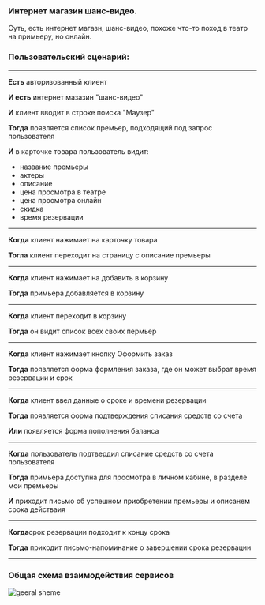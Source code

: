 ### Интернет  магазин шанс-видео.

Суть, есть  интернет магазн, шанс-видео, похоже что-то поход в театр  на  примьеру, но  онлайн.

### Пользовательский  сценарий:
_____

**Есть** авторизованный  клиент

**И есть** интернет мазазин  "шанс-видео"

**И** клиент вводит в строке  поиска "Маузер"

**Тогда** появляется  список премьер, подходящий под   запрос  пользователя

**И** в  карточке  товара пользователь  видит:

- название  премьеры
- актеры
- описание
- цена  просмотра в театре
- цена просмотра онлайн
- скидка
- время  резервации
_____
**Когда** клиент нажимает на  карточку  товара

**Тогла** клиент переходит на страницу  с описание  премьеры
____
**Когда** клиент нажимает на добавить в  корзину

**Тогда** примьера добавляется в  корзину
____
**Когда** клиент переходит в  корзину

**Тогда** он  видит список всех своих пермьер
____
**Когда** клиент  нажимает кнопку Оформить  заказ

**Тогда** появляется   форма  формления  заказа, где он может  выбрат  время  резервации и срок
____
**Когда** клиент ввел данные  о сроке и времени резервации

**Тогда** появляется  форма  подтверждения списания   средств  со счета

**Или** появляется  форма  пополнения  баланса
_____
**Когда** пользователь подтвердил списание средств  со счета пользователя

**Тогда** примьера  доступна для  просмотра в личном   кабине, в  разделе мои премьеры

**И** приходит  письмо об  успешном приобретении  премьеры  и  описанем срока действаия
_____
**Когда**срок резервации подходит к  концу срока

**Тогда** приходит  письмо-напоминание о  завершении срока резервации
____

###  Общая схема взаимодействия сервисов
![geeral sheme](chancе-premiere.png)
